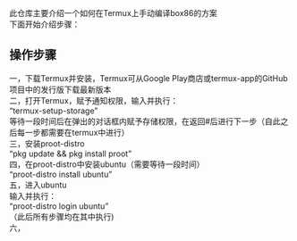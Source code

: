 此仓库主要介绍一个如何在Termux上手动编译box86的方案
<br>
下面开始介绍步骤：
## 操作步骤
一，下载Termux并安装，Termux可从Google Play商店或termux-app的GitHub项目中的发行版下载最新版本
<br>
二，打开Termux，赋予通知权限，输入并执行：
<br>
“termux-setup-storage”
<br>
等待一段时间后在弹出的对话框内赋予存储权限，在返回#后进行下一步（自此之后每一步都需要在termux中进行）
<br>
三，安装proot-distro
<br>
“pkg update && pkg install proot”
<br>
四，在proot-distro中安装ubuntu（需要等待一段时间）
<br>
“proot-distro install ubuntu”
<br>
五，进入ubuntu
<br>
输入并执行：
<br>
“proot-distro login ubuntu”
<br>
（此后所有步骤均在其中执行)
<br>
六，
